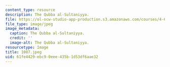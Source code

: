 ```yaml
---
content_type: resource
description: The Qubba al-Sultaniyya.
file: https://ol-ocw-studio-app-production.s3.amazonaws.com/courses/4-615-the-architecture-of-cairo-spring-2002/61fe4429ebc90eee435b1d53df6aae32_1087.jpeg
file_type: image/jpeg
image_metadata:
  caption: The Qubba al-Sultaniyya.
  credit: ''
  image-alt: The Qubba al-Sultaniyya.
resourcetype: Image
title: 1087.jpeg
uid: 61fe4429-ebc9-0eee-435b-1d53df6aae32
---
```

